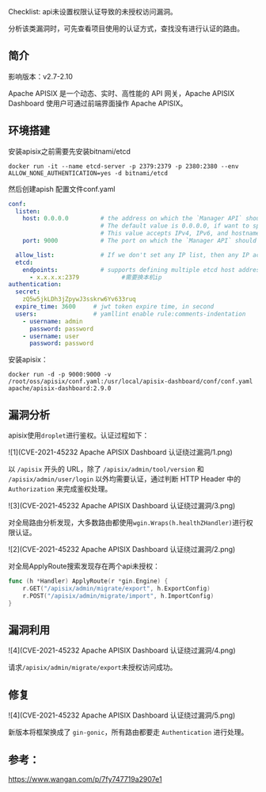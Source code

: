Checklist:
api未设置权限认证导致的未授权访问漏洞。

分析该类漏洞时，可先查看项目使用的认证方式，查找没有进行认证的路由。

## 简介

影响版本：v2.7-2.10

Apache APISIX 是一个动态、实时、高性能的 API 网关，Apache APISIX Dashboard 使用户可通过前端界面操作 Apache APISIX。



## 环境搭建

安装apisix之前需要先安装bitnami/etcd

```shell
docker run -it --name etcd-server -p 2379:2379 -p 2380:2380 --env ALLOW_NONE_AUTHENTICATION=yes -d bitnami/etcd
```

然后创建apish 配置文件conf.yaml

```yaml
conf:
  listen:
    host: 0.0.0.0         # the address on which the `Manager API` should listen.
                          # The default value is 0.0.0.0, if want to specify, please enable it.
                          # This value accepts IPv4, IPv6, and hostname.
    port: 9000            # The port on which the `Manager API` should listen.

  allow_list:             # If we don't set any IP list, then any IP access is allowed by default.
  etcd:
    endpoints:            # supports defining multiple etcd host addresses for an etcd cluster
      - x.x.x.x:2379			#需要换本机ip
authentication:
  secret:
    zQ5w5jkLDh3jZpywJ3sskrw6Yv633ruq
  expire_time: 3600     # jwt token expire time, in second
  users:                # yamllint enable rule:comments-indentation
    - username: admin
      password: password
    - username: user
      password: password
```

安装apisix：

```shell
docker run -d -p 9000:9000 -v /root/oss/apisix/conf.yaml:/usr/local/apisix-dashboard/conf/conf.yaml apache/apisix-dashboard:2.9.0
```



## 漏洞分析

apisix使用`droplet`进行鉴权。认证过程如下：

![1](CVE-2021-45232 Apache APISIX Dashboard 认证绕过漏洞/1.png)

以 `/apisix` 开头的 URL，除了 `/apisix/admin/tool/version` 和 `/apisix/admin/user/login` 以外均需要认证，通过判断 HTTP Header 中的 `Authorization` 来完成鉴权处理。



![3](CVE-2021-45232 Apache APISIX Dashboard 认证绕过漏洞/3.png)

对全局路由分析发现，大多数路由都使用`wgin.Wraps(h.healthZHandler)`进行权限认证。



![2](CVE-2021-45232 Apache APISIX Dashboard 认证绕过漏洞/2.png)

对全局ApplyRoute搜索发现存在两个api未授权：

```go
func (h *Handler) ApplyRoute(r *gin.Engine) {
	r.GET("/apisix/admin/migrate/export", h.ExportConfig)
	r.POST("/apisix/admin/migrate/import", h.ImportConfig)
}
```



## 漏洞利用

![4](CVE-2021-45232 Apache APISIX Dashboard 认证绕过漏洞/4.png)

请求`/apisix/admin/migrate/export`未授权访问成功。



## 修复

![4](CVE-2021-45232 Apache APISIX Dashboard 认证绕过漏洞/5.png)

新版本将框架换成了 `gin-gonic`，所有路由都要走 `Authentication` 进行处理。

## 参考：

https://www.wangan.com/p/7fy747719a2907e1